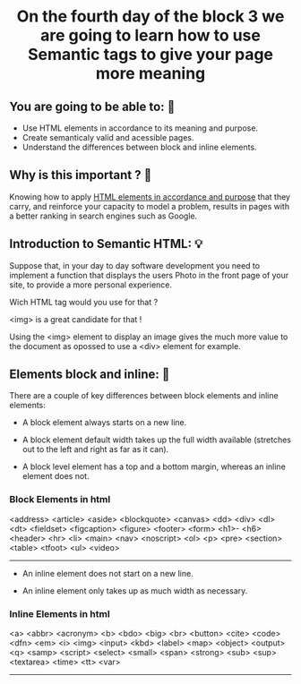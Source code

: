 # <p align="center">On the fourth day of the block 3 we are going to learn how to use Semantic tags to give your page more meaning</p>

## <strong>You are going to be able to:</strong> :muscle:
* Use HTML elements in accordance to its meaning and purpose.
* Create semanticaly valid and acessible pages.
* Understand the differences between block and inline elements.

## <strong>Why is this important ?</strong> :thinking:
Knowing how to apply <a target="_blank" href="https://www.w3schools.com/html/html5_semantic_elements.asp">HTML elements in accordance and purpose</a> that they carry, and reinforce your capacity to model a problem, results in pages with a better ranking in search engines such as Google.

## <strong>Introduction to Semantic HTML:</strong> :bulb:
Suppose that, in your day to day software development you need to implement a function that displays the users Photo in the front page of your site, to provide a more personal experience.

Wich HTML tag would you use for that ?

\<img> is a great candidate for that !

Using the \<img> element to display an image gives the much more value to the document as opossed to use a \<div> element for example.

## <strong>Elements block and inline:</strong> :triangular_ruler:
There are a couple of key differences between block elements and inline elements:

* A block element always starts on a new line.

* A block element default width takes up the full width available (stretches out to the left and right as far as it can).

* A block level element has a top and a bottom margin, whereas an inline element does not.

### <strong>Block Elements in html</strong>

\<address> \<article> \<aside> \<blockquote> \<canvas> \<dd> \<div> \<dl> \<dt> \<fieldset> \<figcaption> \<figure> \<footer> \<form> \<h1>- \<h6> \<header> \<hr> \<li> \<main> \<nav> \<noscript> \<ol> \<p> \<pre> \<section> \<table> \<tfoot> \<ul> \<video>

<hr>


* An inline element does not start on a new line.

* An inline element only takes up as much width as necessary.

### <strong>Inline Elements in html</strong>

 \<a> \<abbr> \<acronym> \<b> \<bdo> \<big> \<br> \<button> \<cite> \<code> \<dfn> \<em> \<i> \<img> \<input> \<kbd> \<label> \<map> \<object> \<output> \<q> \<samp> \<script> \<select> \<small> \<span> \<strong> \<sub> \<sup> \<textarea> \<time> \<tt> \<var>

 <hr>
